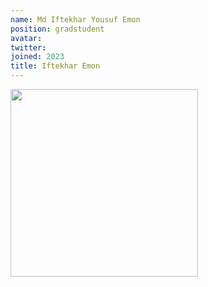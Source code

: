 ```yaml
---
name: Md Iftekhar Yousuf Emon
position: gradstudent
avatar:
twitter:
joined: 2023
title: Iftekhar Emon
---
```


<img width="300" src="{{site.baseurl}}/images/people/{{page.avatar}}" data-action="zoom">